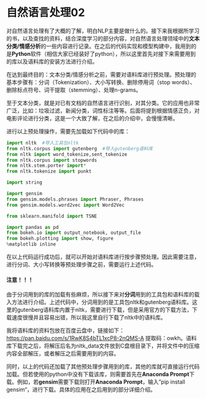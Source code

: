 # 自然语言处理02

对自然语言处理有了大概的了解，明白NLP主要是做什么的。接下来我根据所学习的书，以及查找的资料，结合深度学习的部分内容，对自然语言处理领域中的**文本分类/情感分析**的一些内容进行记录。在之后的代码实现和模型构建中，我用到的是**Python**软件（相信大家已经装好了python），所以这里首先对接下来需要用到的库以及语料库的安装方法进行介绍。

在达到最终目的：文本分类/情感分析之前，需要对语料库进行预处理。预处理的基本步骤有：分词（Tokenization）、大小写转换、删除停用词（stop words）、删除标点符号、词干提取（stemming）、处理n-grams。

至于文本分类，就是对已有文档的自然语言进行识别，对其分类。它的应用也非常广泛，比如：垃圾过滤，新闻分类，词性标注等等。后面将提到根据情感正负，对电影评论进行分类，这是一个大致了解，在之后的介绍中，会慢慢清晰。

进行以上预处理操作，需要先加载如下代码中的库：

```python
import nltk  #导入工具包nltk
from nltk.corpus import gutenberg  #导入gutenberg语料库
from nltk import word_tokenize,sent_tokenize  
from nltk.corpus import stopwords
from nltk.stem.porter import*
from nltk.tokenize import punkt

import string

import gensim
from gensim.models.phrases import Phraser, Phrases
from gensim.models.word2vec import Word2Vec

from sklearn.manifold import TSNE

import pandas as pd
from bokeh.io import output_notebook, output_file
from bokeh.plotting import show, figure
%matplotlib inline
```

在以上代码运行成功后，就可以开始对语料库进行按步骤预处理。因此需要注意，进行分词、大小写转换等预处理步骤之前，需要运行上述代码。

#### 注意！！！

由于分词用到的库的加载有些麻烦，所以接下来对**分词**用到的工具包和语料库的载入方法进行介绍。上述代码中，分词用到的是工具包nltk和gutenberg语料库。这里的gutenberg语料库内置于nltk，需要进行下载，但是采用官方的下载方法，下载速度很慢并且容易出错，所以我这里自行下载了nltk中的语料库。

我将语料库的资料包放在百度云盘中，链接如下：https://pan.baidu.com/s/1RwK8S4bTL1xcP8-2nQMS-A 提取码：owkh。语料库下载完之后，将解压后名为nltk_data文件放到C盘根目录下，并将文件中的压缩内容全部解压，或者解压之后需要用到的内容。

同时，以上的代码还加载了其他预处理步骤用到的库，其他的库就可直接运行代码加载。但若使用的python中没有下载该库，则需要首先在**Anaconda  Prompt**下载。例如，若**gensim**需要下载则打开**Anaconda  Prompt**，输入”pip install gensim“，进行下载。具体的应用在之后用到的部分详细介绍。

